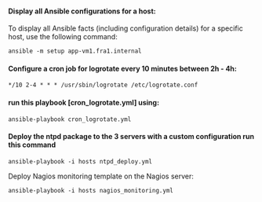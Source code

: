 #### Display all Ansible configurations for a host:
To display all Ansible facts (including configuration details) for a specific host, use the following command:

```
ansible -m setup app-vm1.fra1.internal

```
#### Configure a cron job for logrotate every 10 minutes between 2h - 4h:

```
*/10 2-4 * * * /usr/sbin/logrotate /etc/logrotate.conf

```

####  run this playbook [cron_logrotate.yml] using:

```
ansible-playbook cron_logrotate.yml

```

#### Deploy the ntpd package to the 3 servers with a custom configuration run this command
```
ansible-playbook -i hosts ntpd_deploy.yml

```

Deploy Nagios monitoring template on the Nagios server:
```
ansible-playbook -i hosts nagios_monitoring.yml

```



